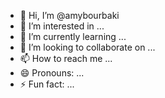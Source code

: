 - 👋 Hi, I’m @amybourbaki
- 👀 I’m interested in ...
- 🌱 I’m currently learning ...
- 💞️ I’m looking to collaborate on ...
- 📫 How to reach me ...
- 😄 Pronouns: ...
- ⚡ Fun fact: ...

<!---
amybourbaki/amybourbaki is a ✨ special ✨ repository because its `README.md` (this file) appears on your GitHub profile.
You can click the Preview link to take a look at your changes.
--->
